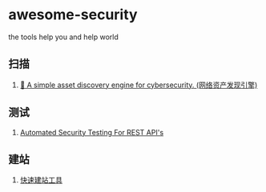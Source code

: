 # awesome-security
the tools help you and help world

## 扫描

1. [🚀 A simple asset discovery engine for cybersecurity. (网络资产发现引擎)](https://github.com/w-digital-scanner/w12scan)

## 测试

1. [Automated Security Testing For REST API's](https://github.com/flipkart-incubator/Astra)


## 建站
1. [快速建站工具](https://github.com/getgrav/grav)
